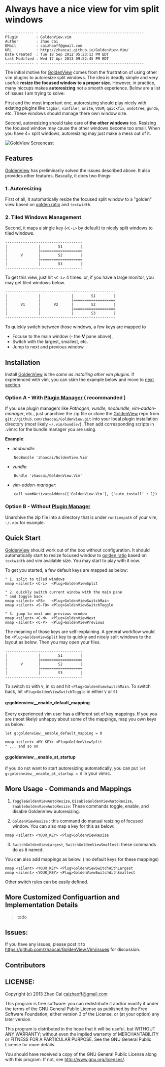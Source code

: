 # Always have a nice view for vim split windows

    ------------- - -----------------------------------------------
    Plugin        : GoldenView.vim
    Author        : Zhao Cai
    EMail         : caizhaoff@gmail.com
    URL           : http://zhaocai.github.io/GoldenView.Vim/
    Date Created  : Tue 18 Sep 2012 05:23:13 PM EDT
    Last Modified : Wed 17 Apr 2013 09:52:45 PM EDT
    ------------- - -----------------------------------------------



The initial motive for [GoldenView][GoldenView] comes from the frustration of using other vim plugins to autoresize split windows. The idea is deadly simple and very useful: **resize the focused window to a proper size.** However, in practice, many hiccups makes **autoresizing** not a smooth experience.  Below are a list of issues I am trying to solve:

First and the most important one, autoresizing should play nicely with existing plugins like `tagbar`, `vimfiler`, `unite`, `VOoM`, `quickfix`, `undotree`, `gundo`, etc. These windows should manage there own window size.

Second, autoresizing should take care of **the other windows** too. Resizing the focused window may cause the other windows become too small. When you have 4+ split windows, autoresizing may just make a mess out of it.


![GoldView Screencast]( http://dl.dropboxusercontent.com/u/1897501/Screencasts/GoldenView.gif )


## Features

[GoldenView][GoldenView] has preliminarily solved the issues described above. It also provides other features. Bascally, it does two things:

### 1. Autoresizing
First of all, it automatically resize the focused split window to a "golden" view based on [golden ratio][golden-ratio-wikipedia] and `textwidth`.


### 2. Tiled Windows Management
Second, it maps a single key (`<C-L>` by default) to nicely split windows to tiled windows. 
```
-----------------------------------
|              |        S1        |
|              |===================
|      V       |        S2        |
|              |===================
|              |        S3        |
-----------------------------------
```
To get this view, just hit `<C-L>` 4 times. or, if you have a large monitor, you may get tiled windows below.

```
--------------------------------------------------
|              |              |        S1        |
|              |              |===================
|      V1      |      V2      |        S2        |
|              |              |===================
|              |              |        S3        |
--------------------------------------------------
```


To quickly switch between those windows, a few keys are mapped to 

- Focuse to the main window (- the **V** pane above),
- Switch with the largest, smallest, etc. 
- Jump to next and previous window





## Installation

Install [GoldenView][GoldenView] is the *same as installing other vim plugins*. If experienced with vim, you can skim the example below and move to [next section](#quick-start). 


### **Option A** - With [Plugin Manager][vim-plugin-manager] ( **recommanded** )

If you use plugin managers like *Pathogen*, *vundle*, *neobundle*, *vim-addon-manager*, etc., just unarchive the zip file or clone the [GoldenView][GoldenView] repo from `git://github.com/zhaocai/GoldenView.git` into your local plugin installation directory (most likely `~/.vim/bundle/`). Then add corresponding scripts in .vimrc for the bundle manager you are using.

**Example**:

- *neobundle*:

```vim
    NeoBundle 'zhaocai/GoldenView.Vim'
```

- *vundle*:

```vim
    Bundle 'zhaocai/GoldenView.Vim'
```

- *vim-addon-manager*:

```vim
    call vam#ActivateAddons(['GoldenView.Vim'], {'auto_install' : 1})
```


### **Option B** - Without [Plugin Manager][vim-plugin-manager]

Unarchive the zip file into a directory that is under `runtimepath` of your vim, `~/.vim` for example.


## Quick Start
[GoldenView][GoldenView] should work out of the box without configuration. It should automatically start to resize focused window to [golden ratio][golden-ratio-wikipedia] based on `textwidth` and vim available size. You may start to play with it now.

To get you started, a few default keys are mapped as below:

```vim 
" 1. split to tiled windows
nmap <silent> <C-L>  <Plug>GoldenViewSplit

" 2. quickly switch current window with the main pane
" and toggle back
nmap <silent> <F8>   <Plug>GoldenViewSwitchMain
nmap <silent> <S-F8> <Plug>GoldenViewSwitchToggle

" 3. jump to next and previous window
nmap <silent> <C-N>  <Plug>GoldenViewNext
nmap <silent> <C-P>  <Plug>GoldenViewPrevious

```

The meaning of those keys are self-explaining. A general workflow would be `<Plug>GoldenViewSplit` key to quickly and nicely split windows to the layout as below. Then you may open your files.

```
-----------------------------------
|              |        S1        |
|              |===================
|      V       |        S2        |
|              |===================
|              |        S3        |
-----------------------------------
```

To switch `S1` with `V`, in `S1` and hit `<Plug>GoldenViewSwitchMain`. To switch back, hit `<Plug>GoldenViewSwitchToggle` in either `V` or `S1`

#### g:goldenview__enable_default_mapping

Every experienced vim user has a different set of key mappings. If you you are (most likely) unhappy about some of the mappings, map you own keys as below: 

```vim
let g:goldenview__enable_default_mapping = 0

nmap <silent> <MY_KEY> <Plug>GoldenViewSplit
" ... and so on

```

#### g:goldenview__enable_at_startup
if you do not want to start autoresizing automatically, you can put `let g:goldenview__enable_at_startup = 0` in your vimrc.


## More Usage - Commands and Mappings

1. `ToggleGoldenViewAutoResize`, `DisableGoldenViewAutoResize`, `EnableGoldenViewAutoResize`: These commands toggle, enable, and disable GoldenView autoresizing.

2. `GoldenViewResize` : this command do manual resizing of focused window. 
You can also map a key for this as below:

```vim 
nmap <silent> <YOUR_KEY> <Plug>GoldenViewResize

```

3. `SwitchGoldenViewLargest`, `SwitchGoldenViewSmallest`: these commands do as it named. 

You can also add mappings as below. ( no default keys for these mappings)
```vim 
nmap <silent> <YOUR_KEY> <Plug>GoldenViewSwitchWithLargest
nmap <silent> <YOUR_KEY> <Plug>GoldenViewSwitchWithSmallest

```

Other switch rules can be easily defined.


## More Customized Configuartion and Implementation Details  

> todo

 

## Issues:

If you have any issues, please post it to https://github.com/zhaocai/GoldenView.Vim/issues for discussion.


## Contributors


## LICENSE:

Copyright (c) 2013 Zhao Cai <caizhaoff@gmail.com>

This program is free software: you can redistribute it and/or modify it under
the terms of the GNU General Public License as published by the Free Software
Foundation, either version 3 of the License, or (at your option)
any later version.

This program is distributed in the hope that it will be useful, but WITHOUT
ANY WARRANTY; without even the implied warranty of MERCHANTABILITY or FITNESS
FOR A PARTICULAR PURPOSE. See the GNU General Public License for more details.

You should have received a copy of the GNU General Public License along with
this program. If not, see <http://www.gnu.org/licenses/>.




[dwm]: http://www.vim.org/scripts/script.php?script_id=4186
[golden-ratio-plugin]: http://www.vim.org/scripts/script.php?script_id=3690
[golden-ratio-wikipedia]: http://en.wikipedia.org/wiki/Golden_ratio
[zl]: https://github.com/zhaocai/zl.vim "zl.vim vim script library"
[GoldenView]: https://github.com/zhaocai/GoldenView.Vim "GoldenView Vim Plugin"
[vim-plugin-manager]: http://vim-scripts.org/vim/tools.html "Vim Plugin Manangers"
